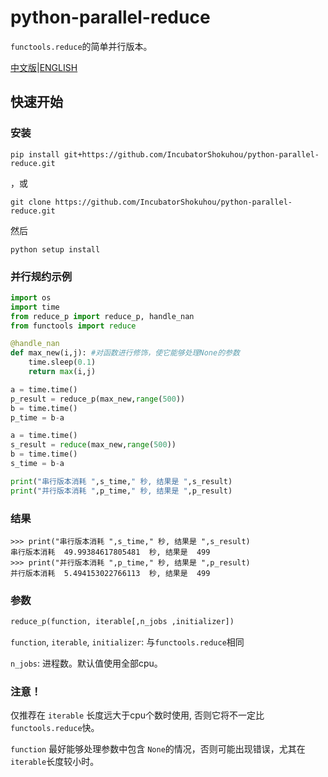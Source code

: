 python-parallel-reduce  
==================
`functools.reduce`的简单并行版本。

[中文版](https://github.com/IncubatorShokuhou/python-parallel-reduce/blob/master/README_zh.md)|[ENGLISH](https://github.com/IncubatorShokuhou/python-parallel-reduce/blob/master/README.md)

快速开始
-----------

### 安装

```shell
pip install git+https://github.com/IncubatorShokuhou/python-parallel-reduce.git
```
，或
```shell
git clone https://github.com/IncubatorShokuhou/python-parallel-reduce.git
```
然后
```
python setup install
```


### 并行规约示例

```python
import os
import time
from reduce_p import reduce_p, handle_nan
from functools import reduce

@handle_nan 
def max_new(i,j): #对函数进行修饰，使它能够处理None的参数
    time.sleep(0.1)
    return max(i,j)

a = time.time()
p_result = reduce_p(max_new,range(500))
b = time.time()
p_time = b-a

a = time.time()
s_result = reduce(max_new,range(500))
b = time.time()
s_time = b-a

print("串行版本消耗 ",s_time," 秒, 结果是 ",s_result)
print("并行版本消耗 ",p_time," 秒, 结果是 ",p_result)
```

### 结果 
```
>>> print("串行版本消耗 ",s_time," 秒, 结果是 ",s_result)
串行版本消耗  49.99384617805481  秒, 结果是  499
>>> print("并行版本消耗 ",p_time," 秒, 结果是 ",p_result)
并行版本消耗  5.494153022766113  秒, 结果是  499
```

### 参数
```python
reduce_p(function, iterable[,n_jobs ,initializer])
```
`function`, `iterable`, `initializer`: 与`functools.reduce`相同  

`n_jobs`: 进程数。默认值使用全部cpu。

### 注意！
仅推荐在 `iterable` 长度远大于cpu个数时使用, 否则它将不一定比 `functools.reduce`快。

`function` 最好能够处理参数中包含 `None`的情况，否则可能出现错误，尤其在`iterable`长度较小时。